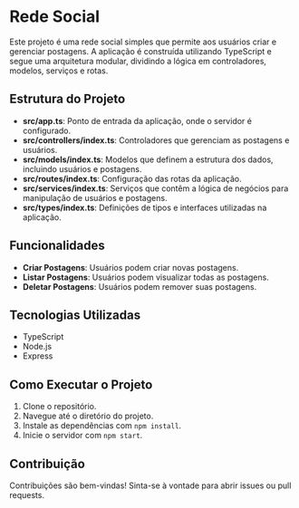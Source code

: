 # Rede Social

Este projeto é uma rede social simples que permite aos usuários criar e gerenciar postagens. A aplicação é construída utilizando TypeScript e segue uma arquitetura modular, dividindo a lógica em controladores, modelos, serviços e rotas.

## Estrutura do Projeto

- **src/app.ts**: Ponto de entrada da aplicação, onde o servidor é configurado.
- **src/controllers/index.ts**: Controladores que gerenciam as postagens e usuários.
- **src/models/index.ts**: Modelos que definem a estrutura dos dados, incluindo usuários e postagens.
- **src/routes/index.ts**: Configuração das rotas da aplicação.
- **src/services/index.ts**: Serviços que contêm a lógica de negócios para manipulação de usuários e postagens.
- **src/types/index.ts**: Definições de tipos e interfaces utilizadas na aplicação.

## Funcionalidades

- **Criar Postagens**: Usuários podem criar novas postagens.
- **Listar Postagens**: Usuários podem visualizar todas as postagens.
- **Deletar Postagens**: Usuários podem remover suas postagens.

## Tecnologias Utilizadas

- TypeScript
- Node.js
- Express

## Como Executar o Projeto

1. Clone o repositório.
2. Navegue até o diretório do projeto.
3. Instale as dependências com `npm install`.
4. Inicie o servidor com `npm start`.

## Contribuição

Contribuições são bem-vindas! Sinta-se à vontade para abrir issues ou pull requests.